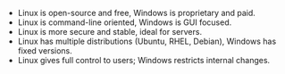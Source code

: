 - Linux is open-source and free, Windows is proprietary and paid.  
- Linux is command-line oriented, Windows is GUI focused.  
- Linux is more secure and stable, ideal for servers.  
- Linux has multiple distributions (Ubuntu, RHEL, Debian), Windows has fixed versions.  
- Linux gives full control to users; Windows restricts internal changes.